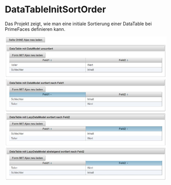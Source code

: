 # DataTableInitSortOrder
Das Projekt zeigt, wie man eine initiale Sortierung einer DataTable bei PrimeFaces definieren kann.

![alt tag](https://github.com/heckenmann/DataTableInitSortOrder/blob/master/demo.JPG)
